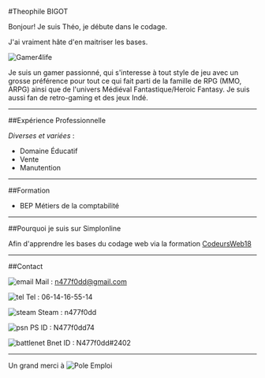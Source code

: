 #Theophile BIGOT

Bonjour! Je suis Théo, je débute dans le codage.

J'ai vraiment hâte d'en maitriser les bases.

![Gamer4life](https://rlv.zcache.com.au/gamer_for_life_round_sticker-raaac9ec128064e58a9fc7cdc04254b62_v9waf_8byvr_324.jpg)

Je suis un gamer passionné, qui s'interesse à tout style de jeu avec un grosse  préférence pour tout ce qui fait parti de la famille de RPG (MMO, ARPG) ainsi que de l'univers Médiéval Fantastique/Heroic Fantasy. Je suis aussi fan de retro-gaming et des jeux Indé.

----------

##Expérience Professionnelle

*Diverses et variées* :

  * Domaine Éducatif
  * Vente
  * Manutention

----------

##Formation

* BEP Métiers de la comptabilité

----------

##Pourquoi je suis sur Simplonline

Afin d'apprendre les bases du codage web via la formation [CodeursWeb18](https://www.codeursweb18.fr)

----------

##Contact

![email](https://encrypted-tbn3.gstatic.com/images?q=tbn:ANd9GcSAOXifPcY3LZOpQl_WzrkBd320_sxyshvCgsW2Y55gOapQhgkO) Mail : n477f0dd@gmail.com

![tel](https://encrypted-tbn0.gstatic.com/images?q=tbn:ANd9GcRywDmNahysOhKWHnYE4EZXWnO6jZ1aIPHcnjLvzrtTicn10bZB) Tel : 06-14-16-55-14

![steam](https://encrypted-tbn0.gstatic.com/images?q=tbn:ANd9GcSV3WvKgC6nJ0myTh42_2PrQj1f3FCnszzM903DdoePtaP4-pk0QA) Steam : n477f0dd

![psn](http://www.storegames.com/images/icones/new/Playstation.png) PS ID : N477f0dd74

![battlenet](https://encrypted-tbn0.gstatic.com/images?q=tbn:ANd9GcR0avAgIaWfkCZJebnn6TRxLoxiSxCPHrY6A7aqQBtc8wkLJ0K67g) Bnet ID : N477f0dd#2402

----------

Un grand merci à
![Pole Emploi](https://image.jimcdn.com/app/cms/image/transf/none/path/sb31bb40a0d3446a1/image/i734f4cf6199f2ce2/version/1482319177/image.jpg)
